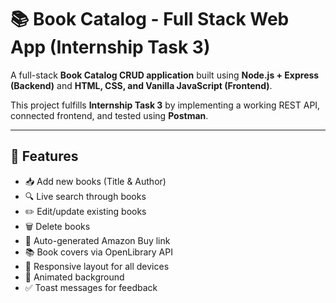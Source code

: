 # 📚 Book Catalog - Full Stack Web App (Internship Task 3)

A full-stack **Book Catalog CRUD application** built using **Node.js + Express (Backend)** and **HTML, CSS, and Vanilla JavaScript (Frontend)**.

This project fulfills **Internship Task 3** by implementing a working REST API, connected frontend, and tested using **Postman**.

---

## 🌟 Features

- 📥 Add new books (Title & Author)
- 🔍 Live search through books
- ✏️ Edit/update existing books
- 🗑️ Delete books
- 🛒 Auto-generated Amazon Buy link
- 📚 Book covers via OpenLibrary API
- 📱 Responsive layout for all devices
- 🌈 Animated background
- ✅ Toast messages for feedback